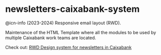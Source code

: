 # newsletters-caixabank-system

@icn-info (2023-2024) Responsive email layout (RWD).

Maintenance of the HTML Template where all the modules to be used by multiple Caixabank work teams are located.

Check out: <a href="https://jmca79.github.io/newsletters-caixabank-system" target="_blank"> RWD Design system for newsletters in Caixabank</a>
